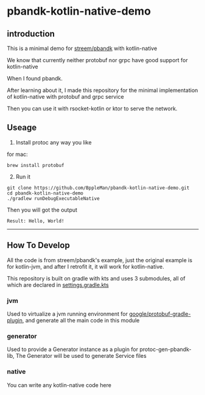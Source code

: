 # pbandk-kotlin-native-demo

## introduction

This is a minimal demo for [streem/pbandk](https://github.com/streem/pbandk) with kotlin-native

We know that currently neither protobuf nor grpc have good support for kotlin-native

When I found pbandk. 

After learning about it, I made this repository for the minimal implementation of kotlin-native with protobuf and grpc service

Then you can use it with rsocket-kotlin or ktor to serve the network.

## Useage

1. Install protoc any way you like

for mac:

```
brew install protobuf
```

2. Run it

```
git clone https://github.com/BppleMan/pbandk-kotlin-native-demo.git
cd pbandk-kotlin-native-demo
./gradlew runDebugExecutableNative
```

Then you will got the output

```
Result: Hello, World!
```

---

## How To Develop

All the code is from streem/pbandk's example, just the original example is for kotlin-jvm, and after I retrofit it, it will work for kotlin-native.

This repository is built on gradle with kts and uses 3 submodules, all of which are declared in [settings.gradle.kts](settings.gradle.kts)

### jvm

Used to virtualize a jvm running environment for [google/protobuf-gradle-plugin](https://github.com/google/protobuf-gradle-plugin), and generate all the main code in this module

### generator

Used to provide a Generator instance as a plugin for protoc-gen-pbandk-lib, The Generator will be used to generate Service files

### native

You can write any kotlin-native code here
